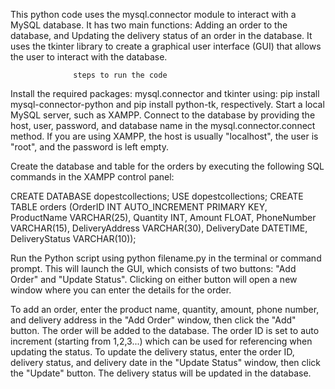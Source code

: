 This python code uses the mysql.connector module to interact with a MySQL database. It has two main functions: Adding an order to the database, and Updating the delivery status of an order in the database. It uses the tkinter library to create a graphical user interface (GUI) that allows the user to interact with the database.

                  steps to run the code     

Install the required packages: mysql.connector and tkinter using: pip install mysql-connector-python and pip install python-tk, respectively.
Start a local MySQL server, such as XAMPP.
Connect to the database by providing the host, user, password, and database name in the mysql.connector.connect method. 
If you are using XAMPP, the host is usually "localhost", the user is "root", and the password is left empty.

Create the database and table for the orders by executing the following SQL commands in the XAMPP control panel:

CREATE DATABASE dopestcollections;
USE dopestcollections;
CREATE TABLE orders (OrderID INT AUTO_INCREMENT PRIMARY KEY, ProductName VARCHAR(25), Quantity INT, Amount FLOAT, PhoneNumber VARCHAR(15), DeliveryAddress VARCHAR(30), DeliveryDate DATETIME, DeliveryStatus VARCHAR(10));

Run the Python script using python filename.py in the terminal or command prompt. 
This will launch the GUI, which consists of two buttons: "Add Order" and "Update Status". Clicking on either button will open a new window where you can enter the details for the order.

To add an order, enter the product name, quantity, amount, phone number, and delivery address in the "Add Order" window, then click the "Add" button. The order will be added to the database. The order ID is set to auto increment (starting from 1,2,3...) which can be used for referencing when updating the status.
To update the delivery status, enter the order ID, delivery status, and delivery date in the "Update Status" window, then click the "Update" button. The delivery status will be updated in the database.
